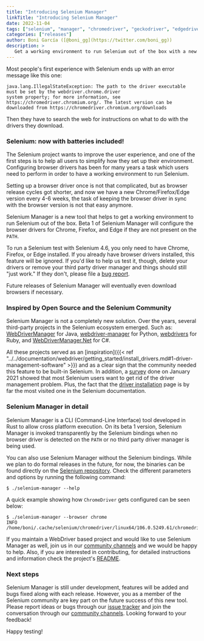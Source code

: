 ```yaml
---
title: "Introducing Selenium Manager"
linkTitle: "Introducing Selenium Manager"
date: 2022-11-04
tags: ["selenium", "manager", "chromedriver", "geckodriver", "edgedriver"]
categories: ["releases"]
author: Boni García ([@boni_gg](https://twitter.com/boni_gg))
description: >
   Get a working environment to run Selenium out of the box with a new beta feature!
---
```


Most people's first experience with Selenium ends up with an error message like this one:

```
java.lang.IllegalStateException: The path to the driver executable must be set by the webdriver.chrome.driver 
system property; for more information, see https://chromedriver.chromium.org/. The latest version can be 
downloaded from https://chromedriver.chromium.org/downloads
```

 Then they have to search the web for instructions on what to do with the drivers they download. 

### Selenium: now with batteries included!

The Selenium project wants to improve the user experience, and one of the first steps is to help all users to
simplify how they set up their environment. Configuring browser drivers has been for many years a task which 
users need to perform in order to have a working environment to run Selenium.

Setting up a browser driver once is not that complicated, but as browser release cycles got shorter, and now
we have a new Chrome/Firefox/Edge version every 4-6 weeks, the task of keeping the browser driver in sync with
the browser version is not that easy anymore.

Selenium Manager is a new tool that helps to get a working environment to run Selenium out of the box. Beta 1 
of Selenium Manager will configure the browser drivers for Chrome, Firefox, and Edge if they are not present 
on the `PATH`.

To run a Selenium test with Selenium 4.6, you only need to have Chrome, Firefox, or Edge installed. If you 
already have browser drivers installed, this feature will be ignored. If you'd like to help us test it, though, 
delete your drivers or remove your third party driver manager and things should still "just work." If they don't, 
please file a [bug report](https://github.com/SeleniumHQ/selenium/issues).

Future releases of Selenium Manager will eventually even download browsers if necessary.

### Inspired by Open Source and the Selenium Community

Selenium Manager is not a completely new solution. Over the years, several third-party projects in the Selenium 
ecosystem emerged. Such as: [WebDriverManager](https://bonigarcia.dev/webdrivermanager/) for Java, 
[webdriver-manager](https://pypi.org/project/webdriver-manager/) for Python, 
[webdrivers](https://github.com/titusfortner/webdrivers) for Ruby, and
[WebDriverManager.Net](https://github.com/rosolko/WebDriverManager.Net) for C#. 

All these projects served as an 
[inspiration]({{< ref "../../documentation/webdriver/getting_started/install_drivers.md#1-driver-management-software" >}}) 
and as a clear sign that the community needed this feature to be 
built-in Selenium. In addition, a [survey](https://www.selenium.dev/blog/2021/selenium-survey-results/) 
done on January 2021 showed that most Selenium users want to get rid of the driver management 
problem. Plus, the fact that the 
[driver installation](https://www.selenium.dev/documentation/webdriver/getting_started/install_drivers/) page is 
by far the most visited one in the Selenium documentation.

### Selenium Manager in detail 

Selenium Manager is a CLI (Command-Line Interface) tool developed in Rust to allow cross platform execution. 
On its beta 1 version, Selenium Manager is invoked transparently by the Selenium bindings when no browser 
driver is detected on the `PATH` or no third party driver manager is being used. 

You can also use Selenium Manager without the Selenium bindings. While we plan to do formal releases in the
future, for now, the binaries can be found directly on the 
[Selenium repository](https://github.com/SeleniumHQ/selenium/tree/trunk/common/manager). Check the different
parameters and options by running the following command:
```
$ ./selenium-manager --help
```

A quick example showing how `ChromeDriver` gets configured can be seen below:
```
$ ./selenium-manager --browser chrome
INFO	/home/boni/.cache/selenium/chromedriver/linux64/106.0.5249.61/chromedriver
```

If you maintain a WebDriver based project and would like to use Selenium Manager as well,
join us in our [community channels](/support/#ChatRoom) and we would be happy to help. 
Also, if you are interested in contributing, for detailed instructions and information 
check the project's [README](https://github.com/SeleniumHQ/selenium/tree/trunk/rust).

### Next steps

Selenium Manager is still under development, features will be added and bugs fixed along with each release.
However, you as a member of the Selenium community are key part on the future success of this new tool. Please
report ideas or bugs through our [issue tracker](https://github.com/SeleniumHQ/selenium/issues) and join
the conversation through our [community channels](/support/#ChatRoom). Looking forward to your feedback!


Happy testing!


